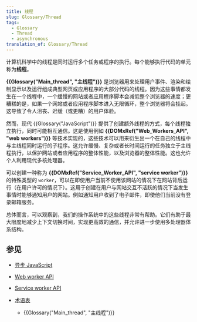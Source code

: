```yaml
---
title: 线程
slug: Glossary/Thread
tags:
  - Glossary
  - Thread
  - asynchronous
translation_of: Glossary/Thread
---
```


计算机科学中的线程是同时运行多个任务或程序的执行。每个能够执行代码的单元称为**线程**。

**{{Glossary("Main_thread", "主线程")}}** 是浏览器用来处理用户事件、渲染和绘制显示以及运行组成典型网页或应用程序的大部分代码的线程。因为这些事情都发生在一个线程中，一个缓慢的网站或者应用程序脚本会减低整个浏览器的速度；更糟糕的是，如果一个网站或者应用程序脚本进入无限循环，整个浏览器将会挂起。这导致了令人沮丧、迟缓（或更糟）的用户体验。

然而，现代 {{Glossary("JavaScript")}} 提供了创建额外线程的方式，每个线程独立执行，同时可能相互通信。这是使用例如 **{{DOMxRef("Web_Workers_API", "web workers")}}** 等技术实现的，这些技术可以用来衍生出一个在自己的线程中与主线程同时运行的子程序。这允许缓慢、复杂或者长时间运行的任务独立于主线程执行，以保护网站或者应用程序的整体性能，以及浏览器的整体性能。这也允许个人利用现代多核处理器。

可以创建一种称为 **{{DOMxRef("Service_Worker_API", "service worker")}}** 的特殊类型的 `worker`，可以在即使用户当前不使用该网站的情况下在网站背后运行（在用户许可的情况下）。这用于创建在用户与网站交互不活跃的情况下当发生事情时能够通知用户的网站。例如通知用户收到了电子邮件，即使他们当前没有登录邮箱服务。

总体而言，可以观察到，我们的操作系统中的这些线程非常有帮助。它们有助于最大限度地减少上下文切换时间，实现更高效的通信，并允许进一步使用多处理器体系结构。

## 参见

- [异步 JavaScript](/zh-CN/docs/Learn/JavaScript/Asynchronous)
- [Web worker API](/zh-CN/docs/Web/API/Web_Workers_API)
- [Service worker API](/zh-CN/docs/Web/API/Service_Worker_API)
- [术语表](/zh-CN/docs/Glossary)

  - {{Glossary("Main_thread", "主线程")}}
